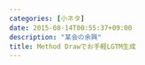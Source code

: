 ```yaml
---
categories: [小ネタ]
date: 2015-08-14T00:55:37+09:00
description: "某会の余興"
title: Method Drawでお手軽LGTM生成
---
```


<section data-markdown
    data-separator="\n\n"
    data-vertical="\n\n"
    data-notes="^Note:">
<script type="text/template">
# Method Drawでお手軽LGTM生成
----------------------

<!-- .slide: class="center" -->

# About Me
---------
![κeenのアイコン](/images/icon.png) <!-- .element: style="position:absolute;right:0;z-index:-1" -->

 + κeen
 + [@blackenedgold](https://twitter.com/blackenedgold)
 + Github: [KeenS](https://github.com/KeenS)
 + サイバーエージェントのエンジニア
 + Lisp, ML, Shell Scriptあたりを書きます


# Method Draw
-------------

* シンプルなSVG エディタ
* オープンソース
* [editor.method.ac](http://editor.method.ac/)


# デモ

<!-- .slide: class="center" -->

# 以上
------
Have a happy hacking life
<!-- .slide: class="center" -->

</script>
</section>

